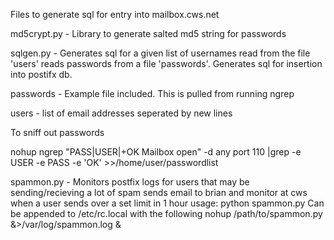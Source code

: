 Files to generate sql for entry into mailbox.cws.net

md5crypt.py - Library to generate salted md5 string for passwords

sqlgen.py - Generates sql for a given list of usernames read from the file 'users' reads passwords from a file 'passwords'. Generates sql for insertion into postifx db.

passwords - Example file included. This is pulled from running ngrep

users - list of email addresses seperated by new lines


To sniff out passwords

nohup ngrep "PASS|USER|+OK Mailbox open" -d any port 110 |grep -e USER -e PASS -e 'OK' >>/home/user/passwordlist


spammon.py - Monitors postfix logs for users that may be sending/recieving a lot of spam
   sends email to brian and monitor at cws when a user sends over a set limit in 1 hour
   usage: python spammon.py
   Can be appended to /etc/rc.local with the following
   nohup /path/to/spammon.py &>/var/log/spammon.log &
